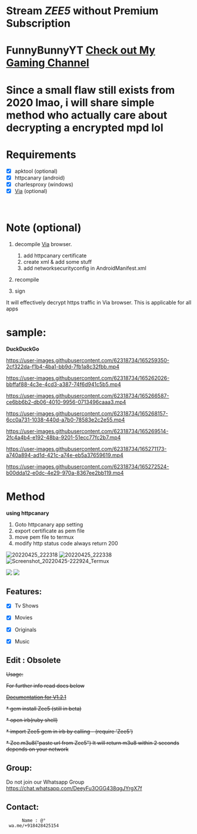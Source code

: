 
# Stream *ZEE5* without Premium Subscription

# FunnyBunnyYT  [Check out My Gaming Channel](https://www.youtube.com/channel/UCSiAsA3JxLZoFx63UTgTS3A?sub_confirmation=1)


# Since a small flaw still exists from 2020 lmao, i will share simple method who actually care about decrypting a encrypted mpd lol 
# Requirements 
- [x] apktool (optional)
- [x] httpcanary (android)
- [x] charlesproxy (windows)
- [x] [Via](https://play.google.com/store/apps/details?id=mark.via.gp) (optional)

ㅤ
# Note __(optional)__
   1. decompile [Via](https://play.google.com/store/apps/details?id=mark.via.gp) browser.
   
        1. add httpcanary certificate
        2. create xml & add some stuff
        3. add networksecurityconfig in AndroidManifest.xml

   2. recompile
   3. sign
  
 It will effectively decrypt https traffic in Via browser. This is applicable for all apps
 
 # sample:
   __DuckDuckGo__
    

https://user-images.githubusercontent.com/62318734/165259350-2cf322da-f1b4-4ba1-bb9d-7fb1a8c32fbb.mp4



https://user-images.githubusercontent.com/62318734/165262026-bbffaf88-4c3e-4cd3-a387-74f6d941c5b5.mp4




https://user-images.githubusercontent.com/62318734/165266587-ce6bb6b2-db06-4010-9956-0713496caaa3.mp4




https://user-images.githubusercontent.com/62318734/165268157-6cc0a731-1038-440d-a7b0-78583e2c2e55.mp4




https://user-images.githubusercontent.com/62318734/165269514-2fc4a4b4-e192-48ba-9201-51ecc77fc2b7.mp4




https://user-images.githubusercontent.com/62318734/165271173-a740a894-ad1d-421c-a74e-eb5a37659619.mp4




https://user-images.githubusercontent.com/62318734/165272524-b00dda12-e0dc-4e29-970a-8367ee2bb119.mp4


 
# Method  
   __using httpcanary__
   1. Goto httpcanary app setting
   2. export certificate as pem file
   3. move pem file to termux
   4. modify http status code always return 200
      

![20220425_222318](https://user-images.githubusercontent.com/62318734/165136864-9a502c87-d3a2-4339-a1d1-294d43ccb43c.png)
![20220425_222338](https://user-images.githubusercontent.com/62318734/165136922-b88491bd-5a87-47f7-a2c7-1c72fe58bc0e.png)
![Screenshot_20220425-222924_Termux](https://user-images.githubusercontent.com/62318734/165137508-aa60ed45-3590-45cf-a330-6f79b1d1a248.png)
 
 [![](https://i.imgur.com/a28kDsF_d.webp?maxwidth=760&fidelity=grand)](https://player.vimeo.com/video/702985146?h=6618b4cce9&amp;badge=0&amp;autopause=0&amp;player_id=0&amp;app_id=58479)
 [![](https://i.imgur.com/AARJDuF_d.webp?maxwidth=760&fidelity=grand)](https://player.vimeo.com/video/702993289?h=6618b4cce9&amp;badge=0&amp;autopause=0&amp;player_id=0&amp;app_id=58479)

## Features:

- [x] Tv Shows  
- [x] Movies 
- [x] Originals
- [x] Music
  
  
## Edit : Obsolete



~~Usage:~~

   ~~For further info read docs below~~
        
   ~~[Documentation for V1.2.1](https://www.rubydoc.info/gems/Zee5/1.2.1)~~
        
   ~~* gem install Zee5 (still in beta)~~
   
   ~~* open irb(ruby shell)~~
   
   ~~* import Zee5 gem in irb by calling - (require 'Zee5')~~
   
   ~~* Zee.m3u8("paste url from Zee5")
      It will return m3u8 within 2 seconds depends on your network~~
 
## Group:

 Do not join our Whatsapp Group https://chat.whatsapp.com/DeeyFu3OGG438qgJYrgX7f
 
## Contact:

          Name : @°
     wa.me/+918428425154   
